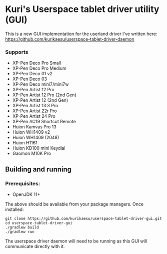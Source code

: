 # Kuri's Userspace tablet driver utility (GUI)

This is a new GUI implementation for the userland driver I've written here: https://github.com/kurikaesu/userspace-tablet-driver-daemon

### Supports
- XP-Pen Deco Pro Small
- XP-Pen Deco Pro Medium
- XP-Pen Deco 01 v2
- XP-Pen Deco 03
- XP-Pen Deco mini7/mini7w
- XP-Pen Artist 12 Pro
- XP-Pen Artist 12 Pro (2nd Gen)
- XP-Pen Artist 12 (2nd Gen)
- XP-Pen Artist 13.3 Pro
- XP-Pen Artist 22r Pro
- XP-Pen Artist 24 Pro
- XP-Pen AC19 Shortcut Remote
- Huion Kamvas Pro 13
- Huion WH1409 v2
- Huion WH1409 (2048)
- Huion H1161
- Huion KD100 mini Keydial
- Gaomon M10K Pro

## Building and running
### Prerequisites:

- OpenJDK 11+

The above should be available from your package managers.
Once installed:
```
git clone https://github.com/kurikaesu/userspace-tablet-driver-gui.git
cd userspace-tablet-driver-gui
./gradlew build
./gradlew run
```

The userspace driver daemon will need to be running as this GUI will communicate directly with it.